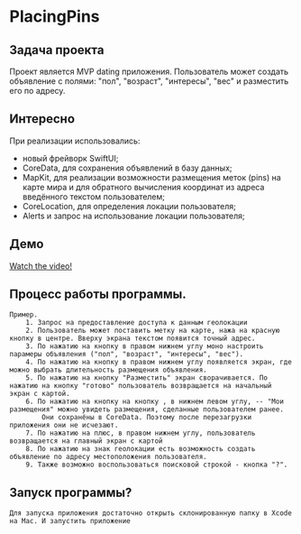 # PlacingPins

## **Задача проекта**
Проект является MVP dating приложения. Пользователь может создать объявление с полями: "пол", "возраст", "интересы", "вес" и разместить его по адресу.

## **Интересно**
При реализации использовались:
- новый фрейворк SwiftUI;
- CoreData, для сохранения объявлений в базу данных;
- MapKit, для реализации возможности размещения меток (pins) на карте мира и
      для обратного вычисления координат из адреса введённого текстом пользователем;
- CoreLocation, для определения локации пользователя;
- Alerts и запрос на использование локации пользователя;

## **Демо**
[Watch the video!](https://vimeo.com/447582928)

## **Процесс работы программы.**
    Пример.
        1. Запрос на предоставление доступа к данным геолокации
        2. Пользователь может поставить метку на карте, нажа на красную кнопку в центре. Вверху экрана текстом появится точный адрес.
        3. По нажатию на кнопку в правом нижнем углу моно настроить парамеры объявления ("пол", "возраст", "интересы", "вес").
        4. По нажатию на кнопку в правом нижнем углу появляется экран, где можно выбрать длительность размещения объявления.
        5. По нажатию на кнопку "Разместить" экран сворачивается. По нажатию на кнопку "готово" пользователь возвращается на начальный экран с картой.
        6. По нажатию на кнопку на кнопку , в нижнем левом углу, -- "Мои размещения" можно увидеть размещения, сделанные пользователем ранее. 
            Они сохранёны в CoreData. Поэтому после перезагрузки приложения они не исчезают.
        7. По нажатию на плюс, в правом нижнем углу, пользователь возвращается на главный экран с картой
        8. По нажатию на знак геолокации есть возможность создать объявление по адресу местоположения пользователя.
        9. Также возможно воспользоваться поисковой строкой - кнопка "?".

## **Запуск программы?**
    Для запуска приложения достаточно открыть склонированную папку в Xcode на Mac. И запустить приложение
